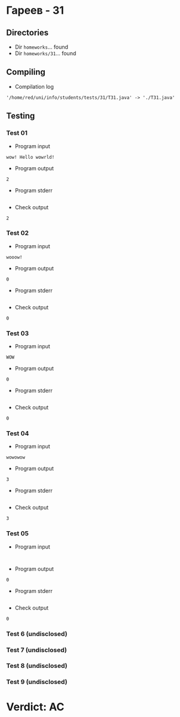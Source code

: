 # Гареев - 31
## Directories
- Dir `homeworks`... found
- Dir `homeworks/31`... found
## Compiling
- Compilation log
```
'/home/red/uni/info/students/tests/31/T31.java' -> './T31.java'

```
## Testing
### Test 01
- Program input
```
wow! Hello wowrld!

```
- Program output
```
2

```
- Program stderr
```

```
- Check output
```
2

```
### Test 02
- Program input
```
wooow!

```
- Program output
```
0

```
- Program stderr
```

```
- Check output
```
0

```
### Test 03
- Program input
```
WOW

```
- Program output
```
0

```
- Program stderr
```

```
- Check output
```
0

```
### Test 04
- Program input
```
wowowow

```
- Program output
```
3

```
- Program stderr
```

```
- Check output
```
3

```
### Test 05
- Program input
```


```
- Program output
```
0

```
- Program stderr
```

```
- Check output
```
0

```
### Test 6 (undisclosed)
### Test 7 (undisclosed)
### Test 8 (undisclosed)
### Test 9 (undisclosed)
# Verdict: AC
